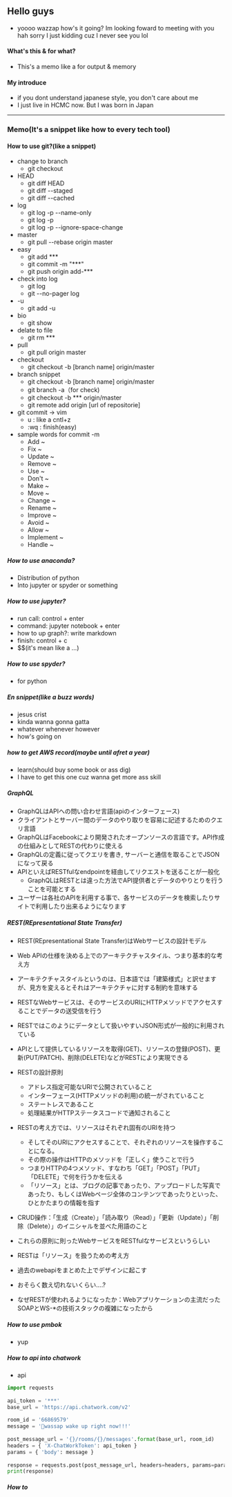 ## Hello guys
 - yoooo wazzap how's it going? Im looking foward to meeting with you hah sorry I just kidding cuz I never see you lol
#### What's this & for what? 
 - This's a memo like a for output & memory

#### My introduce
 - if you dont understand japanese style, you don't care about me 
 - I just live in HCMC now. But I was born in Japan 
-----

### Memo(It's a snippet like how to every tech tool)
#### How to use git?(like a snippet)
 - change to branch
   - git checkout
 - HEAD
   - git diff HEAD
   - git diff --staged
   - git diff --cached
 - log
   - git log -p --name-only 
   - git log -p 
   - git log -p --ignore-space-change 
 - master
   - git  pull --rebase origin master
 - easy
   - git add ***
   - git commit -m "***"
   - git push origin add-***
 - check into log
   - git log
   - git --no-pager log
 - -u 
   - git add -u
 - bio
   - git show 
 - delate to file
   - git rm ***
 - pull
   - git pull origin master
 - checkout
   - git checkout -b [branch name] origin/master
 - branch snippet
   - git checkout -b [branch name] origin/master
   - git branch -a（for check)
   - git checkout -b *** origin/master
   - git remote add origin [url of repositorie] 
 - git commit → vim
   - u : like a cntl+z
   - :wq : finish(easy)
 - sample words for commit -m
   - Add ~
   - Fix ~
   - Update	~
   - Remove ~
   - Use ~
   - Don't ~
   - Make	~
   - Move ~
   - Change ~
   - Rename ~
   - Improve ~
   - Avoid ~
   - Allow ~
   - Implement ~
   - Handle	~

##### How to use anaconda?
 - Distribution of python
 - Into jupyter or spyder or something

##### How to use jupyter?
 - run call: control + enter
 - command: jupyter notebook + enter
 - how to up graph?: write markdown
 - finish: control + c
 - $$(it's mean like a ...)

##### How to use spyder?
 - for python

##### En snippet(like a buzz words)
 - jesus crist
 - kinda wanna gonna gatta
 - whatever whenever however 
 - how's going on 

##### how to get AWS record(maybe until afret a year)
 - learn(should buy some book or ass dig)
 - I have to get this one cuz wanna get more ass skill

##### GraphQL
 - GraphQLはAPIへの問い合わせ言語(apiのインターフェース)
 - クライアントとサーバー間のデータのやり取りを容易に記述するためのクエリ言語
 - GraphQLはFacebookにより開発されたオープンソースの言語です。API作成の仕組みとしてRESTの代わりに使える
 - GraphQLの定義に従ってクエリを書き, サーバーと通信を取ることでJSONになって戻る
 - APIといえばRESTfulなendpointを経由してリクエストを送ることが一般化
   - GraphQLはRESTとは違った方法でAPI提供者とデータのやりとりを行うことを可能とする
 - ユーザーは各社のAPIを利用する事で、各サービスのデータを検索したりサイトで利用したり出来るようになります

##### REST(REpresentational State Transfer)
 - REST(REpresentational State Transfer)はWebサービスの設計モデル
 - Web APIの仕様を決める上でのアーキテクチャスタイル、つまり基本的な考え方
 - アーキテクチャスタイルというのは、日本語では「建築様式」と訳せますが、見方を変えるとそれはアーキテクチャに対する制約を意味する
 - RESTなWebサービスは、そのサービスのURIにHTTPメソッドでアクセスすることでデータの送受信を行う
 - RESTではこのようにデータとして扱いやすいJSON形式が一般的に利用されている
 - APIとして提供しているリソースを取得(GET)、リソースの登録(POST)、更新(PUT/PATCH)、削除(DELETE)などがRESTにより実現できる

 - RESTの設計原則
   - アドレス指定可能なURIで公開されていること
   - インターフェース(HTTPメソッドの利用)の統一がされていること
   - ステートレスであること
   - 処理結果がHTTPステータスコードで通知されること

 - RESTの考え方では、リソースはそれぞれ固有のURIを持つ
   - そしてそのURIにアクセスすることで、それぞれのリソースを操作することになる。
   - その際の操作はHTTPのメソッドを「正しく」使うことで行う
   - つまりHTTPの4つメソッド、すなわち「GET」「POST」「PUT」「DELETE」で何を行うかを伝える
   - 「リソース」とは、ブログの記事であったり、アップロードした写真であったり、もしくはWebページ全体のコンテンツであったりといった、ひとかたまりの情報を指す

 - CRUD操作：「生成（Create）」「読み取り（Read）」「更新（Update）」「削除（Delete）」のイニシャルを並べた用語のこと
 - これらの原則に則ったWebサービスをRESTfulなサービスというらしい
 - RESTは「リソース」を扱うための考え方

 - 過去のwebapiをまとめた上でデザインに起こす
 - おそらく数え切れないくらい....?
 - なぜRESTが使われるようになったか：Webアプリケーションの主流だったSOAPとWS-*の技術スタックの複雑になったから

##### How to use pmbok
 - yup

##### How to api into chatwork
 - api

```python
import requests
 
api_token = '***'
base_url = 'https://api.chatwork.com/v2'
 
room_id = '66869579'
message = 'wassap wake up right now!!!'
 
post_message_url = '{}/rooms/{}/messages'.format(base_url, room_id)
headers = { 'X-ChatWorkToken': api_token }
params = { 'body': message }
 
response = requests.post(post_message_url, headers=headers, params=params)
print(response)
```

##### How to 